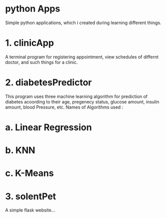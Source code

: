 # python Apps
Simple python applications, which i created during learning different things.

# 1. clinicApp
A terminal program for registering appointment, view schedules of differnt doctor, and such things for a clinic.

# 2. diabetesPredictor
This program uses three machine learning algorithm for prediction of diabetes acoording to their age, pregenecy status, glucose amount, insulin amount, blood Pressure, etc.
Names of Algorithms used : 
# a. Linear Regression
# b. KNN
# c. K-Means

# 3. solentPet
A simple flask website...
